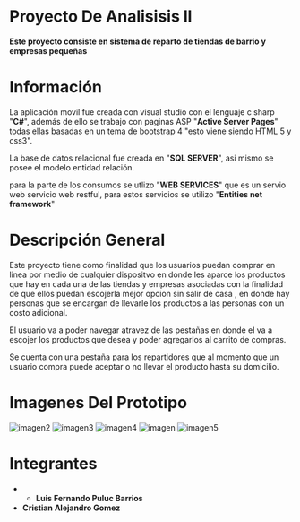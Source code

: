 # Proyecto De Analisisis ll



**Este proyecto consiste en sistema de reparto de tiendas de barrio y empresas pequeñas**

# Información   

La aplicación movil fue creada con visual studio con el lenguaje c sharp "**C#**", además de ello se trabajo con paginas  ASP "**Active Server Pages**" todas ellas basadas en un tema de bootstrap 4 "esto viene siendo HTML 5 y css3".


La base de datos relacional fue creada en "**SQL SERVER**", asi mismo se posee el modelo entidad relación.

para la parte de los consumos se utlizo  "**WEB SERVICES**" que es un servio web servicio web restful, para estos servicios se utilizo "**Entities net framework**"

# Descripción General
Este proyecto tiene como finalidad que los usuarios puedan comprar en linea por medio de cualquier dispositvo en donde les aparce los productos que hay en cada una de las tiendas y empresas asociadas con la finalidad de que ellos puedan escojerla mejor opcion sin salir de casa , en donde hay personas que  se encargan de llevarle los productos a las personas con un costo adicional.

El usuario va a poder navegar atravez de las pestañas en donde el va a escojer los productos que desea y poder agregarlos al carrito de compras.

Se cuenta con una pestaña para los repartidores que al momento que un usuario compra puede aceptar o no llevar el producto hasta su domicilio.

# Imagenes Del Prototipo

![imagen2](https://user-images.githubusercontent.com/39146100/96386911-c6cdbc00-115b-11eb-92b7-7c549601607d.jpeg)
![imagen3](https://user-images.githubusercontent.com/39146100/96386926-dd741300-115b-11eb-8587-151781c44376.jpeg)
![imagen4](https://user-images.githubusercontent.com/39146100/96386933-e6fd7b00-115b-11eb-8728-61bfbf382e80.jpeg)
![imagen](https://user-images.githubusercontent.com/39146100/96386908-bf0e1780-115b-11eb-8e64-b7f37faaa798.jpeg)
![imagen5](https://user-images.githubusercontent.com/39146100/96386934-e7961180-115b-11eb-8127-f7539b01c88c.jpeg)



# Integrantes

- - **Luis Fernando Puluc Barrios**
- **Cristian Alejandro Gomez**     